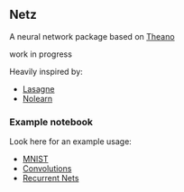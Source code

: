 ## Netz

A neural network package based on [Theano](http://deeplearning.net/software/theano/)

work in progress

Heavily inspired by:

* [Lasagne](https://github.com/benanne/Lasagne)
* [Nolearn](https://github.com/dnouri/nolearn)

### Example notebook

Look here for an example usage:

* [MNIST](http://nbviewer.ipython.org/github/BenjaminBossan/netz/blob/develop/MNIST.ipynb)
* [Convolutions](http://nbviewer.ipython.org/github/BenjaminBossan/netz/blob/develop/Convolutions3.ipynb)
* [Recurrent Nets](http://nbviewer.ipython.org/github/BenjaminBossan/netz/blob/develop/Recurrent_Rotten.ipynb)
